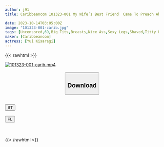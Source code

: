 ```yaml
---
author: j91
title: Caribbeancom 101323-001 My Wife’s Best Friend  Came To Preach About Cheating And Addicted To Magnum Cock Yui Kisaragi

date: 2023-10-14T03:05:00Z
image: "101323-001-carib.jpg"
tags: [Uncensored,69,Big Tits,Breasts,Nice Ass,Sexy Legs,Shaved,Titty Fuck]
maker: [Caribbeancom]
actress: [Yui Kisaragi]
---
```



{{< rawhtml >}}

<div class="video" data-videoid="Dz9jJZj3jYSVkd">
    <a href="javascript:;">
        <img src="https://my.j91.asia/posts/101323-001-carib/101323-001-carib.jpg" width="WIDTH" height="HEIGHT" alt="101323-001-carib.mp4" loading="lazy">
    </a>
</div>

<script type="text/javascript" src="https://j91.asia/asset/on-demand-st.js"></script>

<br>
  <link rel="stylesheet" href="https://j91.asia/asset/bs5.css">
  
  <center>
  <button class="btn btn-primary" type="button" data-bs-toggle="collapse" data-bs-target=".multi-collapse" aria-expanded="false" aria-controls="multiCollapseExample1 multiCollapseExample2"><h2>Download</h2></button></center>
</p>
<div class="row">
  <div class="col">
    <div class="collapse multi-collapse" id="multiCollapseExample1">
      <div class="card card-body">
	      	      <br>
<div class="buttons">  
<a href="https://streamtape.to/v/Dz9jJZj3jYSVkd"><button class="btn-hover color-3"><i class="fa fa-download"></i> ST</button></a></div>
    </div>
  </div>
</div>
  <div class="col">
    <div class="collapse multi-collapse" id="multiCollapseExample2">
      <div class="card card-body">
	      <br>
<div class="buttons">
    <a href="https://filelions.online/f/1e3sswmbjq8h"><button class="btn-hover color-9"><i class="fa fa-download"></i> FL</button></a></div>
<br><br>
      </div>
    </div>
  </div>
</div>

{{< /rawhtml >}}